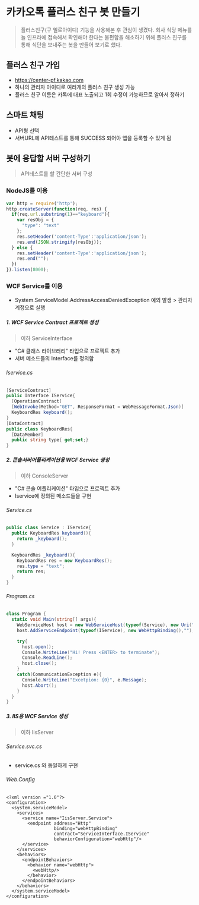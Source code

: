 # 카카오톡 플러스 친구 봇 만들기

> 플러스친구(구 옐로아이디) 기능을 사용해본 후 관심이 생겼다.
회사 식당 메뉴를 늘 인프라에 접속해서 확인해야 한다는 불편함을 해소하기 위해 플러스 친구를 통해 식단을 보내주는 봇을 만들어 보기로 했다.

## 플러스 친구 가입
- https://center-pf.kakao.com  
- 하나의 관리자 아이디로 여러개의 플러스 친구 생성 가능
- 플러스 친구 이름은 카톡에 대표 노출되고 1회 수정이 가능하므로 알아서 정하기

## 스마트 채팅
- API형 선택
- 서버URL에 API테스트를 통해 SUCCESS 되어야 앱을 등록할 수 있게 됨

## 봇에 응답할 서버 구성하기
> API테스트를 할 간단한 서버 구성


### NodeJS를 이용
~~~javascript
var http = require('http');
http.createServer(function(req, res) {
  if(req.url.substring(1)=="keyboard"){
    var resObj = {
      "type": "text"
    };
    res.setHeader('content-Type':'application/json');
    res.end(JSON.stringify(resObj));
  } else {
    res.setHeader('content-Type':'application/json');
    res.end("");
  })
}).listen(8000);
~~~

### WCF Service를 이용
- System.ServiceModel.AddressAccessDeniedException 예외 발생 > 관리자계정으로 실행

##### 1. WCF Service Contract 프로젝트 생성
> 이하 ServiceInterface

-  "C# 클래스 라이브러리" 타입으로 프로젝트 추가
- 서버 메소드들의 Interface를 정의함

###### Iservice.cs
~~~ cs
[ServiceContract]
public Interface IService{
  [OperationContract]
  [WebInvoke(Method="GET", ResponseFormat = WebMessageFormat.Json)]
  KeyboardRes keyboard();
}
[DataContract]
public class KeyboardRes{
  [DataMember]
  public string type{ get;set;}
}
~~~

##### 2. 콘솔서버어플리케이션용 WCF Service 생성
> 이하 ConsoleServer

- "C# 콘솔 어플리케이션" 타입으로 프로젝트 추가
- Iservice에 정의된 메소드들을 구현

###### Service.cs
~~~ cs
public class Service : IService{
  public KeyboardRes keyboard(){
    return _keyboard();
  }

  KeyboardRes _keyboard(){
    KeyboardRes res = new KeyboardRes();
    res.type = "text";
    return res;
  }
}
~~~

###### Program.cs
~~~ cs
class Program {
  static void Main(string[] args){
    WebServiceHost host = new WebServiceHost(typeof(Service), new Uri("http://localhost"));
    host.AddServiceEndpoint(typeof(IService), new WebHttpBinding(),"");

    try{
      host.open();
      Console.WriteLine("Hi! Press <ENTER> to terminate");
      Console.ReadLine();
      host.close();
    }
    catch(CommunicationException e){
      Console.WriteLine("Excetpion: {0}", e.Message);
      host.Abort();
    }
  }
}
~~~

##### 3. IIS용 WCF Service 생성
> 이하 IisServer

###### Service.svc.cs
- service.cs 와 동일하게 구현

###### Web.Config
~~~ Config
<?xml version ="1.0"?>
<configuration>
  <system.serviceModel>
    <services>
      <service name="IisServer.Service">
        <endpoint address="Http"
                  binding="webHttpBinding"
                  contract="ServiceInterface.IService"
                  behaviorConfiguration="webHttp"/>
      </service>
    </services>
    <behaviors>
      <endpointBehaviors>
        <behavior name="webHttp">
          <webHttp/>
        </behavior>
      </endpointBehaviors>
    </behaviors>
  </system.serviceModel>
</configuration>
~~~
